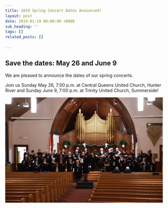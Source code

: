 ```yaml
---
title: 2019 Spring Concert Dates Announced!
layout: post
date: 2019-01-19 00:00:00 +0000
sub_heading: ''
tags: []
related_posts: []

---
```

## Save the dates: May 26 and June 9

We are pleased to announce the dates of our spring concerts.

Join us Sunday May 26, 7:00 p.m. at Central Queens United Church, Hunter River and Sunday June 9, 7:00 p.m. at Trinity United Church, Summerside!

![](/uploads/2019/01/30/Wong_DSC5788.jpeg)